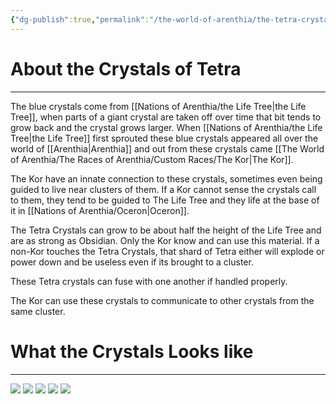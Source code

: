 ```yaml
---
{"dg-publish":true,"permalink":"/the-world-of-arenthia/the-tetra-crystals/","tags":["Teta"]}
---
```


# About the Crystals of Tetra
---
The blue crystals come from [[Nations of Arenthia/the Life Tree\|the Life Tree]], when parts of a giant crystal are taken off over time that bit tends to grow back and the crystal grows larger.  When [[Nations of Arenthia/the Life Tree\|the Life Tree]] first sprouted these blue crystals appeared all over the world of [[Arenthia\|Arenthia]] and out from these crystals came [[The World of Arenthia/The Races of Arenthia/Custom Races/The Kor\|The Kor]].

The Kor have an innate connection to these crystals, sometimes even being guided to live near clusters of them. If a Kor cannot sense the crystals call to them, they tend to be guided to The Life Tree and they life at the base of it in [[Nations of Arenthia/Oceron\|Oceron]].

The Tetra Crystals can grow to be about half the height of the Life Tree and are as strong as Obsidian. Only the Kor know and can use this material. If a non-Kor touches the Tetra Crystals, that shard of Tetra either will explode or power down and be useless even if its brought to a cluster. 

These Tetra crystals can fuse with one another if handled properly. 

The Kor can use these crystals to communicate to other crystals from the same cluster.
# What the Crystals Looks like
---
![](https://img.freepik.com/premium-photo/mystical-blue-crystal-cave-glowing-vibrant-crystals-stones-dark-cave-magical-fantasy-background_14117-259915.jpg)
![](https://thumbs.dreamstime.com/b/close-up-glowing-blue-crystals-generative-ai-shot-radiating-energy-light-dark-environment-perfect-fantasy-sci-339076182.jpg)
![](https://pbs.twimg.com/media/GFv7o32bwAA3juF.png)
![](https://img.freepik.com/premium-photo/giant-blue-crystal-shining-sky-with-man-amid-mist-clouds_718924-7898.jpg)
![](https://cdn.openart.ai/published/mLQmwJVBLdeJBNyC2ElE/3CC4FSnV_PaYp_1024.webp)